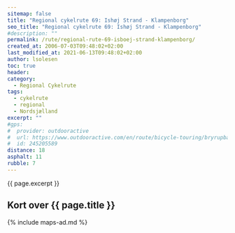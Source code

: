 ```yaml
---
sitemap: false
title: "Regional cykelrute 69: Ishøj Strand - Klampenborg"
seo_title: "Regional cykelrute 69: Ishøj Strand - Klampenborg"
#description: ""
permalink: /rute/regional-rute-69-isboej-strand-klampenborg/
created_at: 2006-07-03T09:48:02+02:00
last_modified_at: 2021-06-13T09:48:02+02:00
author: lsolesen
toc: true
header:
category:
  - Regional Cykelrute
tags:
  - cykelrute
  - regional
  - Nordsjælland
excerpt: ""
#gps:
#  provider: outdooractive
#  url: https://www.outdooractive.com/en/route/bicycle-touring/bryrupbanestien-naturstien-horsens-silkeborg/245205589/
#  id: 245205589
distance: 18
asphalt: 11
rubble: 7
---
```


{{ page.excerpt }}

## Kort over {{ page.title }}

{% include maps-ad.md %}
